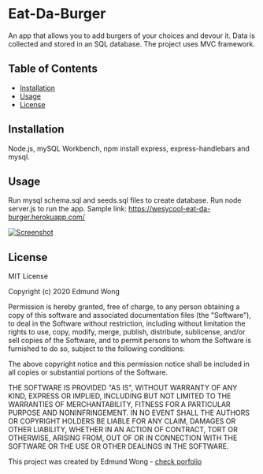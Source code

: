 # Eat-Da-Burger
An app that allows you to add burgers of your choices and devour it. Data is collected and stored in an SQL database. The project uses MVC framework.

## Table of Contents
* [Installation](#installation)
* [Usage](#usage)
* [License](#license)


## Installation
Node.js, mySQL Workbench, npm install express, express-handlebars and mysql.

## Usage
Run mysql schema.sql and seeds.sql files to create database.
Run node server.js to run the app.
Sample link: https://wesycool-eat-da-burger.herokuapp.com/

[![Screenshot](./screenshot.png)](https://wesycool-eat-da-burger.herokuapp.com/)

## License
MIT License

Copyright (c) 2020 Edmund Wong

Permission is hereby granted, free of charge, to any person obtaining a copy
of this software and associated documentation files (the "Software"), to deal
in the Software without restriction, including without limitation the rights
to use, copy, modify, merge, publish, distribute, sublicense, and/or sell
copies of the Software, and to permit persons to whom the Software is
furnished to do so, subject to the following conditions:

The above copyright notice and this permission notice shall be included in all
copies or substantial portions of the Software.

THE SOFTWARE IS PROVIDED "AS IS", WITHOUT WARRANTY OF ANY KIND, EXPRESS OR
IMPLIED, INCLUDING BUT NOT LIMITED TO THE WARRANTIES OF MERCHANTABILITY,
FITNESS FOR A PARTICULAR PURPOSE AND NONINFRINGEMENT. IN NO EVENT SHALL THE
AUTHORS OR COPYRIGHT HOLDERS BE LIABLE FOR ANY CLAIM, DAMAGES OR OTHER
LIABILITY, WHETHER IN AN ACTION OF CONTRACT, TORT OR OTHERWISE, ARISING FROM,
OUT OF OR IN CONNECTION WITH THE SOFTWARE OR THE USE OR OTHER DEALINGS IN THE
SOFTWARE.

This project was created by Edmund Wong - [check porfolio](https://wesycool.github.io/portfolio/)